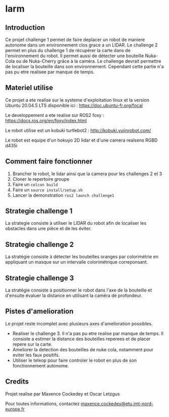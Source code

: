 # larm

## Introduction
Ce projet challenge 1 permet de faire deplacer un robot de maniere autonome dans um environnement clos grace a un LIDAR.
Le challenge 2 permet en plus du challenge 1 de récupérer la carte dans de l'environnement du robot. Il permet aussi de détecter une bouteille Nuka-Cola ou de Nuka-Cherry grâce à la caméra. Le challenge devrait permettre de localiser la bouteille dans son environnement. Cependant cette partie n'a pas pu etre realisee par manque de temps.

## Materiel utilise
Ce projet a ete realise sur le systeme d'exploitation linux et la version Ubuntu 20.04.5 LTS disponible ici : https://doc.ubuntu-fr.org/focal

Le developpement a ete realise sur ROS2 foxy : https://docs.ros.org/en/foxy/index.html

Le robot utilise est un kobuki turtlebot2 : http://kobuki.yujinrobot.com/

Le robot est equipe d'un hokuyo 2D lidar et d'une camera realsens RGBD d435i

## Comment faire fonctionner

1. Brancher le robot, le lidar ainsi que la camera pour les challenges 2 et 3
2. Cloner le repertoire groupe
3. Faire un ```colcon build```
4. Faire un ```source install/setup.sh```
5. Lancer la demonstration ```ros2 launch challenge1```

## Strategie challenge 1

La strategie consiste à utiliser le LIDAR du robot afin de localiser les obstacles dans une pièce et de les éviter.

## Strategie challenge 2

La stratégie consiste à détecter les bouteilles oranges par colorimétrie en appliquant un masque sur un intervalle colorimétrique correponsant.

## Strategie challenge 3

La stratégie consiste à positionner le robot dans l'axe de la bouteille et d'ensuite évaluer la distance en utilisant la caméra de profondeur.
 
## Pistes d'amelioration
Le projet reste incomplet avec plusieurs axes d'amelioration possibles.

- Realiser le challenge 3. Il n'a pas pu etre realise par manque de temps. Il consiste a estimer la distance des bouteilles reperees et de placer repere sur la carte.
- Ameliorer la detection des bouteilles de nuke cola, notamment pour eviter les faux positifs.
- Utiliser le teleop pour faire controler le robot en plus de son fonctionnement autonome.



## Credits
Projet realise par Maxence Cockedey et Oscar Letzgus

Pour toutes informations, contactez maxence.cockedey@etu.imt-nord-europe.fr
